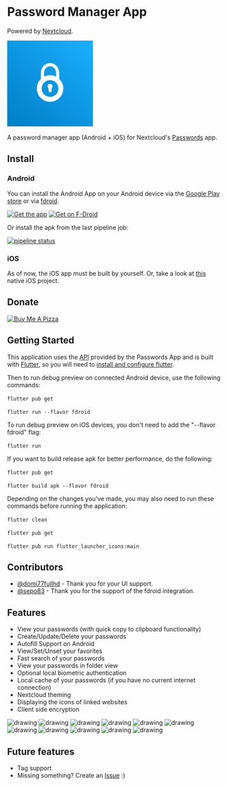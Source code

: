 # Password Manager App
Powered by [Nextcloud](https://nextcloud.com/).

<img src="assets/launcher/icon.png" alt="drawing" width="200"/>

A password manager app (Android + iOS) for Nextcloud's [Passwords](https://apps.nextcloud.com/apps/passwords) app.

## Install 

### Android
You can install the Android App on your Android device via the [Google Play store](https://play.google.com/store/apps/details?id=de.jbservices.nc_passwords_app) or via [fdroid](https://f-droid.org/de/packages/de.jbservices.nc_passwords_app/).

[<img src="https://play.google.com/intl/en_us/badges/images/generic/en-play-badge.png"
     alt="Get the app"
     height="70">](https://play.google.com/store/apps/details?id=de.jbservices.nc_passwords_app)
[<img src="https://fdroid.gitlab.io/artwork/badge/get-it-on.png"
     alt="Get on F-Droid"
     height="70">](https://f-droid.org/de/packages/de.jbservices.nc_passwords_app/)

Or install the apk from the last pipeline job:

[![pipeline status](https://gitlab.com/joleaf/nc-passwords-app/badges/main/pipeline.svg)](https://gitlab.com/joleaf/nc-passwords-app/-/commits/main)

### iOS
As of now, the iOS app must be built by yourself. 
Or, take a look at [this](https://github.com/johannes-schliephake/nextcloud-passwords-ios) native iOS project.

## Donate
<a href="https://www.buymeacoffee.com/joleaf" target="_blank"><img src="https://cdn.buymeacoffee.com/buttons/default-blue.png" alt="Buy Me A Pizza" height="41" width="174"></a>

## Getting Started

This application uses the [API](https://git.mdns.eu/nextcloud/passwords/wikis/developers/index) provided by the Passwords App and is built with [Flutter](https://flutter.dev/), so you will need to [install and configure flutter](https://flutter.dev/docs/get-started/install).

Then to run debug preview on connected Android device, use the following commands:

```flutter pub get```

```flutter run --flavor fdroid```

To run debug preview on iOS devices, you don't need to add the "--flavor fdroid" flag:

```flutter run```

If you want to build release apk for better performance, do the following:

```flutter pub get```

```flutter build apk --flavor fdroid```

Depending on the changes you've made, you may also need to run these commands before running the application:

```flutter clean```

```flutter pub get```

```flutter pub run flutter_launcher_icons:main```

## Contributors
- [@domi77fullhd](https://gitlab.com/domi77fullhd) - Thank you for your UI support.
- [@sepo83](https://gitlab.com/sepo83) - Thank you for the support of the fdroid integration.

## Features
- View your passwords (with quick copy to clipboard functionality)
- Create/Update/Delete your passwords
- Autofill Support on Android
- View/Set/Unset your favorites
- Fast search of your passwords
- View your passwords in folder view
- Optional local biometric authentication
- Local cache of your passwords (if you have no current internet connection)
- Nextcloud theming
- Displaying the icons of linked websites
- Client side encryption

<img src="screenshots/1.jpg" alt="drawing" width="215"/>
<img src="screenshots/2.jpg" alt="drawing" width="215"/>
<img src="screenshots/3.jpg" alt="drawing" width="215"/>
<img src="screenshots/4.jpg" alt="drawing" width="215"/>
<img src="screenshots/5.jpg" alt="drawing" width="215"/>
<img src="screenshots/6.jpg" alt="drawing" width="215"/>
<img src="screenshots/7.jpg" alt="drawing" width="215"/>
<img src="screenshots/8.jpg" alt="drawing" width="215"/>
<img src="screenshots/9.jpg" alt="drawing" width="215"/>
<img src="screenshots/10.jpg" alt="drawing" width="215"/>
<img src="screenshots/11.jpg" alt="drawing" width="215"/>

## Future features
- Tag support
- Missing something? Create an [Issue](https://gitlab.com/joleaf/nc-passwords-app/-/issues/new) :)

